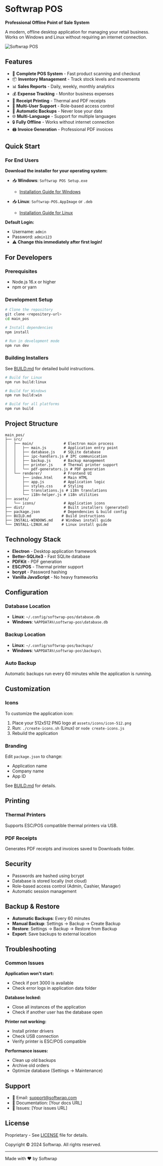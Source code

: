 # Softwrap POS

**Professional Offline Point of Sale System**

A modern, offline desktop application for managing your retail business. Works on Windows and Linux without requiring an internet connection.

![Softwrap POS](assets/icons/icon-template.svg)

## Features

- 🛒 **Complete POS System** - Fast product scanning and checkout
- 📦 **Inventory Management** - Track stock levels and movements
- 📊 **Sales Reports** - Daily, weekly, monthly analytics
- 💰 **Expense Tracking** - Monitor business expenses
- 🧾 **Receipt Printing** - Thermal and PDF receipts
- 🔐 **Multi-User Support** - Role-based access control
- 💾 **Automatic Backups** - Never lose your data
- 🌐 **Multi-Language** - Support for multiple languages
- 🔒 **Fully Offline** - Works without internet connection
- 🖨️ **Invoice Generation** - Professional PDF invoices

## Quick Start

### For End Users

**Download the installer for your operating system:**

- 📥 **Windows**: `Softwrap POS Setup.exe`
  - [Installation Guide for Windows](INSTALL-WINDOWS.md)

- 📥 **Linux**: `Softwrap-POS.AppImage` or `.deb`
  - [Installation Guide for Linux](INSTALL-LINUX.md)

**Default Login:**
- Username: `admin`
- Password: `admin123`
- ⚠️ **Change this immediately after first login!**

## For Developers

### Prerequisites
- Node.js 16.x or higher
- npm or yarn

### Development Setup

```bash
# Clone the repository
git clone <repository-url>
cd main_pos

# Install dependencies
npm install

# Run in development mode
npm run dev
```

### Building Installers

See [BUILD.md](BUILD.md) for detailed build instructions.

```bash
# Build for Linux
npm run build:linux

# Build for Windows
npm run build:win

# Build for all platforms
npm run build
```

## Project Structure

```
main_pos/
├── src/
│   ├── main/              # Electron main process
│   │   ├── main.js        # Application entry point
│   │   ├── database.js    # SQLite database
│   │   ├── ipc-handlers.js # IPC communication
│   │   ├── backup.js      # Backup management
│   │   ├── printer.js     # Thermal printer support
│   │   └── pdf-generators.js # PDF generation
│   └── renderer/          # Frontend UI
│       ├── index.html     # Main HTML
│       ├── app.js         # Application logic
│       ├── styles.css     # Styling
│       ├── translations.js # i18n translations
│       └── i18n-helper.js # i18n utilities
├── assets/
│   └── icons/             # Application icons
├── dist/                  # Built installers (generated)
├── package.json           # Dependencies & build config
├── BUILD.md              # Build instructions
├── INSTALL-WINDOWS.md    # Windows install guide
└── INSTALL-LINUX.md      # Linux install guide
```

## Technology Stack

- **Electron** - Desktop application framework
- **Better-SQLite3** - Fast SQLite database
- **PDFKit** - PDF generation
- **ESC/POS** - Thermal printer support
- **bcrypt** - Password hashing
- **Vanilla JavaScript** - No heavy frameworks

## Configuration

### Database Location

- **Linux**: `~/.config/softwrap-pos/database.db`
- **Windows**: `%APPDATA%\softwrap-pos\database.db`

### Backup Location

- **Linux**: `~/.config/softwrap-pos/backups/`
- **Windows**: `%APPDATA%\softwrap-pos\backups\`

### Auto Backup

Automatic backups run every 60 minutes while the application is running.

## Customization

### Icons

To customize the application icon:

1. Place your 512x512 PNG logo at `assets/icons/icon-512.png`
2. Run: `./create-icons.sh` (Linux) or `node create-icons.js`
3. Rebuild the application

### Branding

Edit `package.json` to change:
- Application name
- Company name
- App ID

See [BUILD.md](BUILD.md) for details.

## Printing

### Thermal Printers
Supports ESC/POS compatible thermal printers via USB.

### PDF Receipts
Generates PDF receipts and invoices saved to Downloads folder.

## Security

- Passwords are hashed using bcrypt
- Database is stored locally (not cloud)
- Role-based access control (Admin, Cashier, Manager)
- Automatic session management

## Backup & Restore

- **Automatic Backups**: Every 60 minutes
- **Manual Backup**: Settings → Backup → Create Backup
- **Restore**: Settings → Backup → Restore from Backup
- **Export**: Save backups to external location

## Troubleshooting

### Common Issues

**Application won't start:**
- Check if port 3000 is available
- Check error logs in application data folder

**Database locked:**
- Close all instances of the application
- Check if another user has the database open

**Printer not working:**
- Install printer drivers
- Check USB connection
- Verify printer is ESC/POS compatible

**Performance issues:**
- Clean up old backups
- Archive old orders
- Optimize database (Settings → Maintenance)

## Support

- 📧 Email: support@softwrap.com
- 📖 Documentation: [Your docs URL]
- 🐛 Issues: [Your issues URL]

## License

Proprietary - See [LICENSE](LICENSE) file for details.

Copyright © 2024 Softwrap. All rights reserved.

---

Made with ❤️ by Softwrap

